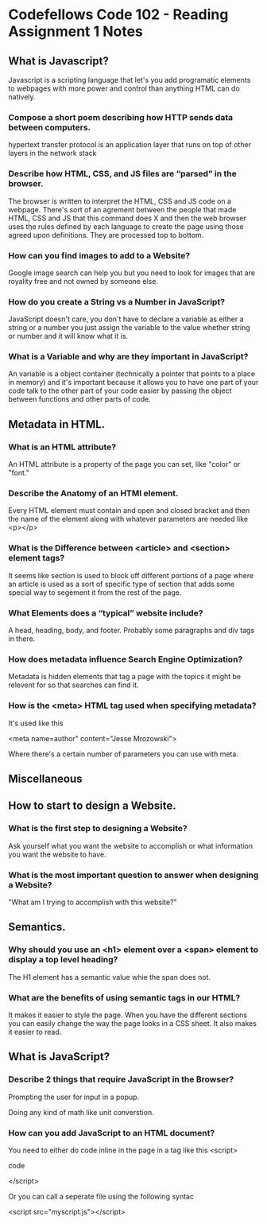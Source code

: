 # Codefellows Code 102 - Reading Assignment 1 Notes

## What is Javascript? 

Javascript is a scripting language that let's you add programatic elements to webpages with more power and control than anything HTML can do natively. 

### Compose a short poem describing how HTTP sends data between computers.

hypertext transfer protocol
is an application layer
that runs on top of other layers
in the network stack

### Describe how HTML, CSS, and JS files are “parsed” in the browser.

The browser is written to interpret the HTML, CSS and JS code on a webpage. There's sort of an agrement between the people that made HTML, CSS and JS that this command does X and then the web browser uses the rules defined by each language to create the page using those agreed  upon definitions. They are processed top to bottom.

### How can you find images to add to a Website?

Google image search can help you but you need to look for images that are royality free and not owned by someone else. 

### How do you create a String vs a Number in JavaScript?

JavaScript doesn't care, you don't have to declare a variable as either a string or a number you just assign the variable to the value whether string or number and it will know what it is.

### What is a Variable and why are they important in JavaScript?

An variable is a object container (technically a pointer that points to a place in memory) and it's important because it allows you to have one part of  your code talk to the other part of your code easier by passing the object between functions and other parts of code.



## Metadata in HTML.

### What is an HTML attribute?

An HTML attribute is a property of the page you can set, like "color" or "font."

### Describe the Anatomy of an HTMl element.

Every HTML element must contain and open and closed bracket and then the name of the element along with whatever parameters are needed like \<p>\</p>

### What is the Difference between \<article> and \<section> element tags?

It seems like section is used to block off different portions of a page where an article is used as a sort of specific type of section that adds some special way to segement it from the rest of the page.

### What Elements does a “typical” website include?

A head, heading, body, and footer. Probably some paragraphs and div tags in there.

### How does metadata influence Search Engine Optimization?

Metadata is hidden elements that tag a page with the topics it might be relevent for so that searches can find it.

### How is the \<meta> HTML tag used when specifying metadata?

It's used like this

\<meta name=author" content="Jesse Mrozowski">

Where there's a certain number of parameters you can use with meta.


## Miscellaneous

## How to start to design a Website.

### What is the first step to designing a Website?

Ask yourself what you want the website to accomplish or what information you want the website to have.

### What is the most important question to answer when designing a Website?

"What am I trying to accomplish with this website?"

## Semantics.

### Why should you use an \<h1> element over a \<span> element to display a top level heading?

The H1 element has a semantic value whie the span does not.

### What are the benefits of using semantic tags in our HTML?

It makes it easier to style the page. When you have the different sections you can easily change the way the page looks in a CSS sheet. It also makes it easier to read.

## What is JavaScript?

### Describe 2 things that require JavaScript in the Browser?

Prompting the user for input in a popup.

Doing any kind of math like unit converstion.

### How can you add JavaScript to an HTML document?

You need to either do code inline in the page in a tag like this
\<script>

code

\</script>

Or you can call a seperate file using the following syntac

\<script src="myscript.js">\</script>